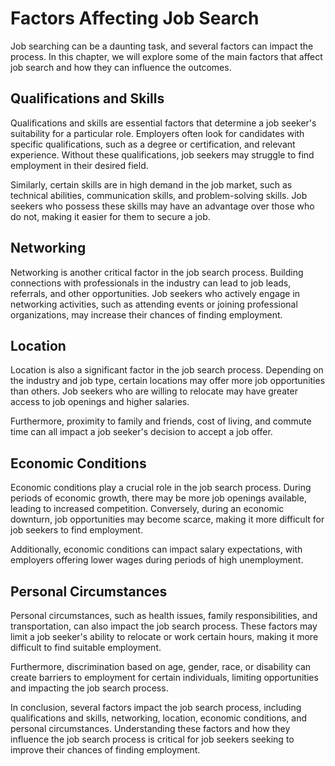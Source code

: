 Factors Affecting Job Search
=================================================================

Job searching can be a daunting task, and several factors can impact the process. In this chapter, we will explore some of the main factors that affect job search and how they can influence the outcomes.

Qualifications and Skills
-------------------------

Qualifications and skills are essential factors that determine a job seeker's suitability for a particular role. Employers often look for candidates with specific qualifications, such as a degree or certification, and relevant experience. Without these qualifications, job seekers may struggle to find employment in their desired field.

Similarly, certain skills are in high demand in the job market, such as technical abilities, communication skills, and problem-solving skills. Job seekers who possess these skills may have an advantage over those who do not, making it easier for them to secure a job.

Networking
----------

Networking is another critical factor in the job search process. Building connections with professionals in the industry can lead to job leads, referrals, and other opportunities. Job seekers who actively engage in networking activities, such as attending events or joining professional organizations, may increase their chances of finding employment.

Location
--------

Location is also a significant factor in the job search process. Depending on the industry and job type, certain locations may offer more job opportunities than others. Job seekers who are willing to relocate may have greater access to job openings and higher salaries.

Furthermore, proximity to family and friends, cost of living, and commute time can all impact a job seeker's decision to accept a job offer.

Economic Conditions
-------------------

Economic conditions play a crucial role in the job search process. During periods of economic growth, there may be more job openings available, leading to increased competition. Conversely, during an economic downturn, job opportunities may become scarce, making it more difficult for job seekers to find employment.

Additionally, economic conditions can impact salary expectations, with employers offering lower wages during periods of high unemployment.

Personal Circumstances
----------------------

Personal circumstances, such as health issues, family responsibilities, and transportation, can also impact the job search process. These factors may limit a job seeker's ability to relocate or work certain hours, making it more difficult to find suitable employment.

Furthermore, discrimination based on age, gender, race, or disability can create barriers to employment for certain individuals, limiting opportunities and impacting the job search process.

In conclusion, several factors impact the job search process, including qualifications and skills, networking, location, economic conditions, and personal circumstances. Understanding these factors and how they influence the job search process is critical for job seekers seeking to improve their chances of finding employment.
